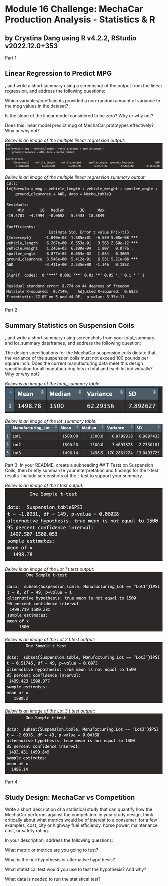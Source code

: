 # Module 16 Challenge: MechaCar Production Analysis - Statistics & R
## by Crystina Dang using R v4.2.2, RStudio v2022.12.0+353

Part 1:
## Linear Regression to Predict MPG
, and write a short summary using a screenshot of the output from the linear regression, and address the following questions:

Which variables/coefficients provided a non-random amount of variance to the mpg values in the dataset?

Is the slope of the linear model considered to be zero? Why or why not?

Does this linear model predict mpg of MechaCar prototypes effectively? Why or why not?

*Below is an image of the multiple linear regression output:*
![This is an image](https://github.com/crystdang/MechaCar-Statistical-Analysis/blob/main/Images/linear_reg.png)

*Below is an image of the multiple linear regression summary output:*
![This is an image](https://github.com/crystdang/MechaCar-Statistical-Analysis/blob/main/Images/lr_summary.png)

Part 2:
## Summary Statistics on Suspension Coils
, and write a short summary using screenshots from your total_summary and lot_summary dataframes, and address the following question:

The design specifications for the MechaCar suspension coils dictate that the variance of the suspension coils must not exceed 100 pounds per square inch. Does the current manufacturing data meet this design specification for all manufacturing lots in total and each lot individually? Why or why not?

*Below is an image of the total_summary table:*
![This is an image](https://github.com/crystdang/MechaCar-Statistical-Analysis/blob/main/Images/PSI.png)

*Below is an image of the lot_summary table:*
![This is an image](https://github.com/crystdang/MechaCar-Statistical-Analysis/blob/main/Images/Lots.png)

Part 3:
In your README, create a subheading ## T-Tests on Suspension Coils, then briefly summarize your interpretation and findings for the t-test results. Include screenshots of the t-test to support your summary.

*Below is an image of the t.test output:*
![This is an image](https://github.com/crystdang/MechaCar-Statistical-Analysis/blob/main/Images/t.test_All.png)

*Below is an image of the Lot 1 t.test output:*
![This is an image](https://github.com/crystdang/MechaCar-Statistical-Analysis/blob/main/Images/t.test_Lot1.png)

*Below is an image of the Lot 2 t.test output:*
![This is an image](https://github.com/crystdang/MechaCar-Statistical-Analysis/blob/main/Images/t.test_Lot2.png)

*Below is an image of the Lot 3 t.test output:*
![This is an image](https://github.com/crystdang/MechaCar-Statistical-Analysis/blob/main/Images/t.test_Lot3.png)

Part 4:
## Study Design: MechaCar vs Competition

Write a short description of a statistical study that can quantify how the MechaCar performs against the competition. In your study design, think critically about what metrics would be of interest to a consumer: for a few examples, cost, city or highway fuel efficiency, horse power, maintenance cost, or safety rating.

In your description, address the following questions:

What metric or metrics are you going to test?

What is the null hypothesis or alternative hypothesis?

What statistical test would you use to test the hypothesis? And why?

What data is needed to run the statistical test?